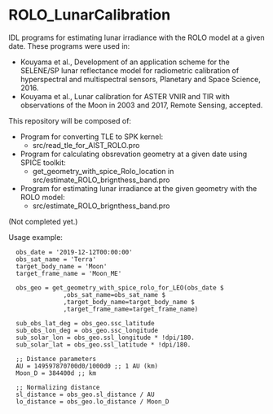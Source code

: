 # ROLO_LunarCalibration
IDL programs for estimating lunar irradiance with the ROLO model at a given date. These programs were used in:
- Kouyama et al., Development of an application scheme for the SELENE/SP lunar reflectance model for radiometric calibration of hyperspectral and multispectral sensors, Planetary and Space Science, 2016.
- Kouyama et al., Lunar calibration for ASTER VNIR and TIR with observations of the Moon in 2003 and 2017, Remote Sensing, accepted.

This repository will be composed of:
- Program for converting TLE to SPK kernel:
    - src/read_tle_for_AIST_ROLO.pro
- Program for calculating obsrevation geometry at a given date using SPICE toolkit:
    - get_geometry_with_spice_Rolo_location in src/estimate_ROLO_brignthess_band.pro
- Program for estimating lunar irradiance at the given geometry with the ROLO model:
    - src/estimate_ROLO_brignthess_band.pro

(Not completed yet.)

Usage example:
```
  obs_date = '2019-12-12T00:00:00'
  obs_sat_name = 'Terra'
  target_body_name = 'Moon'
  target_frame_name = 'Moon_ME'

  obs_geo = get_geometry_with_spice_rolo_for_LEO(obs_date $
               ,obs_sat_name=obs_sat_name $
               ,target_body_name=target_body_name $
               ,target_frame_name=target_frame_name)

  sub_obs_lat_deg = obs_geo.ssc_latitude
  sub_obs_lon_deg = obs_geo.ssc_longitude
  sub_solar_lon = obs_geo.ssl_longitude * !dpi/180.
  sub_solar_lat = obs_geo.ssl_latitude * !dpi/180.

  ;; Distance parameters
  AU = 149597870700d0/1000d0 ;; 1 AU (km)
  Moon_D = 384400d ;; km

  ;; Normalizing distance
  sl_distance = obs_geo.sl_distance / AU
  lo_distance = obs_geo.lo_distance / Moon_D
```
